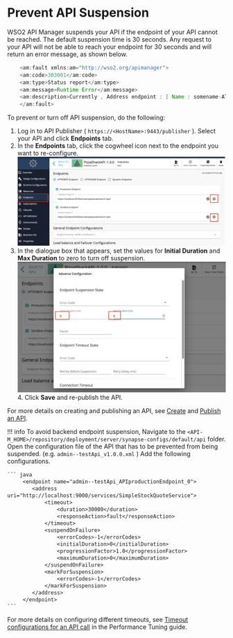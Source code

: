 # Prevent API Suspension

WSO2 API Manager suspends your API if the endpoint of your API cannot be reached. The default suspension time is 30 seconds. Any request to your API will not be able to reach your endpoint for 30 seconds and will return an error message, as shown below.

``` java
    <am:fault xmlns:am="http://wso2.org/apimanager">
    <am:code>303001</am:code>
    <am:type>Status report</am:type>
    <am:message>Runtime Error</am:message>
    <am:description>Currently , Address endpoint : [ Name : somename-AT-sometenant--test_me_APIproductionEndpoint_0 ] [ State : SUSPENDED ]</am:description>
    </am:fault>
```

To prevent or turn off API suspension, do the following:

1.  Log in to API Publisher ( `https://<HostName>:9443/publisher` ). Select your API and click **Endpoints** tab.
2.  In the **Endpoints** tab, click the cogwheel icon next to the endpoint you want to re-configure.![prevent-endpoint-suspension](../../../..//assets/img/Learn/prevent-endpoint-suspension.png)
3.  In the dialogue box that appears, set the values for **Initial Duration** and **Max Duration** to zero to turn off suspension.
    ![initial-duration-and-max-duration](../../../..//assets/img/Learn/initial-duration-and-max-duration.png)4.  Click **Save** and re-publish the API.

For more details on creating and publishing an API, see [Create](https://apim.docs.wso2.com/en/next/Learn/DesignAPI/CreateAPI/create-a-rest-api/) and [Publish an API](https://apim.docs.wso2.com/en/next/Learn/DesignAPI/PublishAPI/publish-an-api/).

!!! info
    To avoid backend endpoint suspension,
    Navigate to the `<API-M_HOME>/repository/deployment/server/synapse-configs/default/api` folder. Open the configuration file of the API that has to be prevented from being suspended. (e.g. `admin--testApi_v1.0.0.xml` ) Add the following configurations.

    ``` java
         <endpoint name="admin--testApi_APIproductionEndpoint_0">
            <address uri="http://localhost:9000/services/SimpleStockQuoteService">
                <timeout>
                    <duration>30000</duration>
                    <responseAction>fault</responseAction>
                </timeout>
                <suspendOnFailure>
                    <errorCodes>-1</errorCodes>
                    <initialDuration>0</initialDuration>
                    <progressionFactor>1.0</progressionFactor>
                    <maximumDuration>0</maximumDuration>
                </suspendOnFailure>
                <markForSuspension>
                    <errorCodes>-1</errorCodes>
                </markForSuspension>
            </address>
         </endpoint>
    ```


For more details on configuring different timeouts, see [Timeout configurations for an API call](https://apim.docs.wso2.com/en/next/Administer/ProductAdministration/PerfromanceTuningAndTestResults/tuning-performance/) in the Performance Tuning guide.
